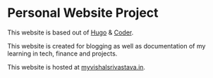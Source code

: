# Personal Website Project

This website is based out of [Hugo](https://gohugo.io/) & [Coder](https://github.com/luizdepra/hugo-coder/).

This website is created for blogging as well as documentation of my learning in tech, finance and projects.

This website is hosted at [myvishalsrivastava.in](https://myvishalsrivastava.in).
